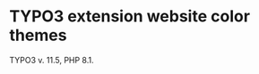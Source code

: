 TYPO3 extension website color themes
==============================================================

TYPO3 v. 11.5, PHP 8.1.
